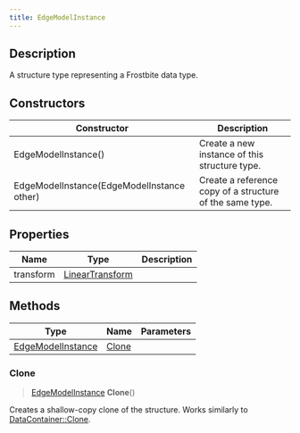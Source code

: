 ```yaml
---
title: EdgeModelInstance
---
```

## Description

A structure type representing a Frostbite data type.

## Constructors

| Constructor                                | Description                                              |
| ------------------------------------------ | -------------------------------------------------------- |
| EdgeModelInstance()                        | Create a new instance of this structure type.            |
| EdgeModelInstance(EdgeModelInstance other) | Create a reference copy of a structure of the same type. |

## Properties

| Name      | Type                                                    | Description |
| --------- | ------------------------------------------------------- | ----------- |
| transform | [LinearTransform](/vext/ref/shared/class/lineartransform) |             |

## Methods

| Type                                   | Name            | Parameters |
| -------------------------------------- | --------------- | ---------- |
| [EdgeModelInstance](EdgeModelInstance) | [Clone](#clone) |            |

### Clone

> [EdgeModelInstance](EdgeModelInstance) **Clone**()

Creates a shallow-copy clone of the structure. Works similarly to [DataContainer::Clone](/vext/ref/shared/class/datacontainer#clone).

